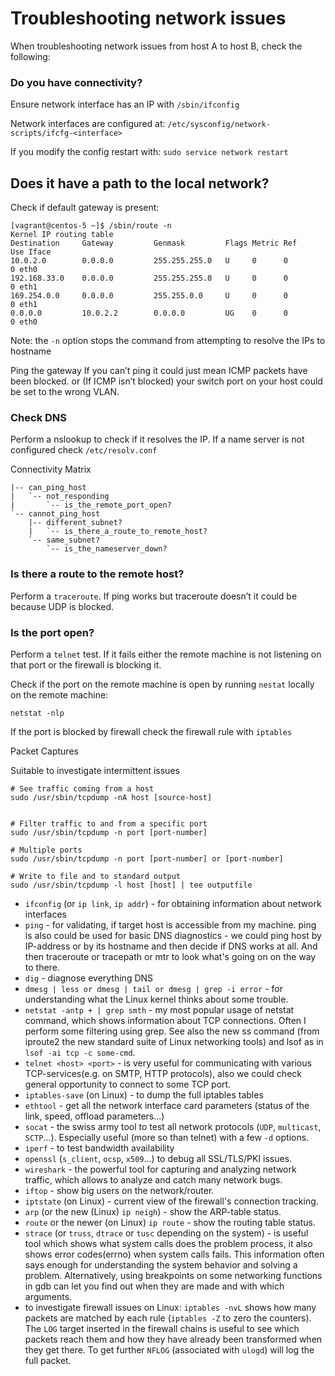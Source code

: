 # Troubleshooting network issues

When troubleshooting network issues from host A to host B, check the following:

### Do you have connectivity?

Ensure network interface has an IP with `/sbin/ifconfig`

Network interfaces are configured at: `/etc/sysconfig/network-scripts/ifcfg-<interface>`

If you modify the config restart with: `sudo service network restart`

## Does it have a path to the local network?

Check if default gateway is present:

```text
[vagrant@centos-5 ~]$ /sbin/route -n
Kernel IP routing table
Destination     Gateway         Genmask         Flags Metric Ref    Use Iface
10.0.2.0        0.0.0.0         255.255.255.0   U     0      0        0 eth0
192.168.33.0    0.0.0.0         255.255.255.0   U     0      0        0 eth1
169.254.0.0     0.0.0.0         255.255.0.0     U     0      0        0 eth1
0.0.0.0         10.0.2.2        0.0.0.0         UG    0      0        0 eth0
```

Note: the `-n` option stops the command from attempting to resolve the IPs to hostname

Ping the gateway If you can’t ping it could just mean ICMP packets have been blocked. or \(If ICMP isn’t blocked\) your switch port on your host could be set to the wrong VLAN.

### Check DNS

Perform a nslookup to check if it resolves the IP. If a name server is not configured check `/etc/resolv.conf`

Connectivity Matrix

```text
|-- can_ping_host
|   `-- not_responding
|       `-- is_the_remote_port_open?
`-- cannot_ping_host
    |-- different_subnet?
    |   `-- is_there_a_route_to_remote_host?
    `-- same_subnet?
        `-- is_the_nameserver_down?
```

### Is there a route to the remote host?

Perform a `traceroute`. If ping works but traceroute doesn’t it could be because UDP is blocked.

### Is the port open?

Perform a `telnet` test. If it fails either the remote machine is not listening on that port or the firewall is blocking it.

Check if the port on the remote machine is open by running `nestat` locally on the remote machine:

`netstat -nlp`

If the port is blocked by firewall check the firewall rule with `iptables`

Packet Captures

Suitable to investigate intermittent issues

```text
# See traffic coming from a host
sudo /usr/sbin/tcpdump -nA host [source-host]


# Filter traffic to and from a specific port
sudo /usr/sbin/tcpdump -n port [port-number]

# Multiple ports
sudo /usr/sbin/tcpdump -n port [port-number] or [port-number]

# Write to file and to standard output
sudo /usr/sbin/tcpdump -l host [host] | tee outputfile
```

* `ifconfig` \(or `ip link`, `ip addr`\) - for obtaining information about network interfaces
* `ping` - for validating, if target host is accessible from my machine. ping is also could be used for basic DNS diagnostics - we could ping host by IP-address or by its hostname and then decide if DNS works at all. And then traceroute or tracepath or mtr to look what's going on on the way to there.
* `dig` - diagnose everything DNS
* `dmesg | less or dmesg | tail or dmesg | grep -i error` - for understanding what the Linux kernel thinks about some trouble.
* `netstat -antp + | grep smth` - my most popular usage of netstat command, which shows information about TCP connections. Often I perform some filtering using grep. See also the new ss command \(from iproute2 the new standard suite of Linux networking tools\) and lsof as in `lsof -ai tcp -c some-cmd`.
* `telnet <host> <port>` - is very useful for communicating with various TCP-services\(e.g. on SMTP, HTTP protocols\), also we could check general opportunity to connect to some TCP port.
* `iptables-save` \(on Linux\) - to dump the full iptables tables
* `ethtool` - get all the network interface card parameters \(status of the link, speed, offload parameters...\)
* `socat` - the swiss army tool to test all network protocols \(`UDP`, `multicast`, `SCTP`...\). Especially useful \(more so than telnet\) with a few `-d` options.
* `iperf` - to test bandwidth availability
* `openssl` \(`s_client`, `ocsp`, `x509`...\) to debug all SSL/TLS/PKI issues.
* `wireshark` - the powerful tool for capturing and analyzing network traffic, which allows to analyze and catch many network bugs.
* `iftop` - show big users on the network/router.
* `iptstate` \(on Linux\) - current view of the firewall's connection tracking.
* `arp` \(or the new \(Linux\) `ip neigh`\) - show the ARP-table status.
* `route` or the newer \(on Linux\) `ip route` - show the routing table status.
* `strace` \(or `truss`, `dtrace` or `tusc` depending on the system\) - is useful tool which shows what system calls does the problem process, it also shows error codes\(errno\) when system calls fails. This information often says enough for understanding the system behavior and solving a problem. Alternatively, using breakpoints on some networking functions in gdb can let you find out when they are made and with which arguments.
* to investigate firewall issues on Linux: `iptables -nvL` shows how many packets are matched by each rule \(`iptables -Z` to zero the counters\). The `LOG` target inserted in the firewall chains is useful to see which packets reach them and how they have already been transformed when they get there. To get further `NFLOG` \(associated with `ulogd`\) will log the full packet.

